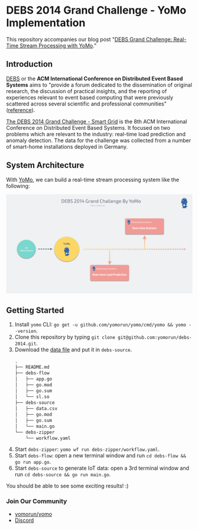 # DEBS 2014 Grand Challenge - YoMo Implementation

This repository accompanies our blog post "[DEBS Grand Challenge: Real-Time Stream Processing with YoMo](https://blog.yomo.run/posts/debs2014-grand-challenge-by-yomo)."

## Introduction

[DEBS](https://dl.acm.org/conference/debs) or the **ACM International Conference on Distributed Event Based Systems** aims to "provide a forum dedicated to the dissemination of original research, the discussion of practical insights, and the reporting of experiences relevant to event based computing that were previously scattered across several scientific and professional communities" ([reference](http://www.wikicfp.com/cfp/servlet/event.showcfp?eventid=34432)).

[The DEBS 2014 Grand Challenge - Smart Grid](https://debs.org/grand-challenges/2014/) is the 8th ACM International Conference on Distributed Event Based Systems. It focused on two problems which are relevant to the industry: real-time load prediction and anomaly detection. The data for the challenge was collected from a number of smart-home installations deployed in Germany.

## System Architecture

With [YoMo](https://github.com/yomorun/yomo), we can build a real-time stream processing system like the following:

![debs 2014 grand challenge by yomo streaming serverless framework](debs2014-arch.png)

## Getting Started

1. Install `yomo` CLI: `go get -u github.com/yomorun/yomo/cmd/yomo && yomo --version`.
2. Clone this repository by typing `git clone git@github.com:yomorun/debs-2014.git`. 
3. Download the [data file](http://www.doc.ic.ac.uk/~mweidlic/sorted.csv.gz) and put it in `debs-source`.
    ```
    .
    ├── README.md
    ├── debs-flow
    │   ├── app.go
    │   ├── go.mod
    │   ├── go.sum
    │   └── sl.so
    ├── debs-source
    │   ├── data.csv
    │   ├── go.mod
    │   ├── go.sum
    │   └── main.go
    └── debs-zipper
        └── workflow.yaml
    ```
4. Start `debs-zipper`: `yomo wf run debs-zipper/workflow.yaml`.
5. Start `debs-flow`: open a new terminal window and run `cd debs-flow && go run app.go`.
6. Start `debs-source` to generate IoT data: open a 3rd terminal window and run `cd debs-source && go run main.go`.

You should be able to see some exciting results! :)

### Join Our Community

- [yomorun/yomo](https://github.com/yomorun/yomo)
- [Discord](https://discord.gg/ccuttFYC)
